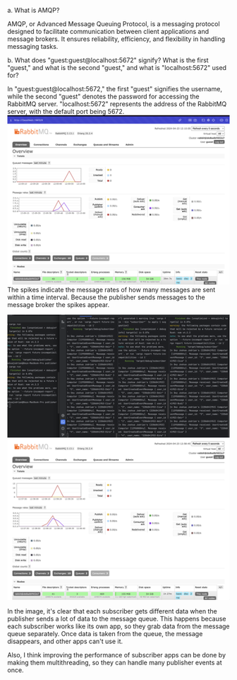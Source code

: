 a. What is AMQP?

AMQP, or Advanced Message Queuing Protocol, is a messaging protocol designed to facilitate communication between client applications and message brokers. It ensures reliability, efficiency, and flexibility in handling messaging tasks.

b. What does "guest:guest@localhost:5672" signify? What is the first "guest," and what is the second "guest," and what is "localhost:5672" used for?

In "guest:guest@localhost:5672," the first "guest" signifies the username, while the second "guest" denotes the password for accessing the RabbitMQ server. "localhost:5672" represents the address of the RabbitMQ server, with the default port being 5672.
![Screen Shot 2024-04-23 at 12.10.07.png](img%2FScreen%20Shot%202024-04-23%20at%2012.10.07.png)
The spikes indicate the message rates of how many messages are sent within a time interval. Because the publisher sends messages to the message broker the spikes appear.

![Screen Shot 2024-04-23 at 12.56.36.png](img%2FScreen%20Shot%202024-04-23%20at%2012.56.36.png)
![Screen Shot 2024-04-23 at 12.58.46.png](img%2FScreen%20Shot%202024-04-23%20at%2012.58.46.png)

In the image, it's clear that each subscriber gets different data when the publisher sends a lot of data to the message queue. This happens because each subscriber works like its own app, so they grab data from the message queue separately. Once data is taken from the queue, the message disappears, and other apps can't use it.

Also, I think improving the performance of subscriber apps can be done by making them multithreading, so they can handle many publisher events at once.

